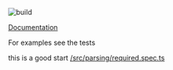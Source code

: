 ![build](https://github.com/ntix/parsing/workflows/Build/badge.svg)

[Documentation](https://ntix.github.io/parsing/)

For examples see the tests

this is a good start [/src/parsing/required.spec.ts](src/parsing/required.spec.ts)
